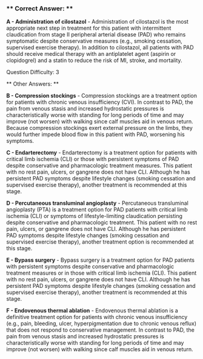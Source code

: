 ### ** Correct Answer: **

**A - Administration of cilostazol** - Administration of cilostazol is the most appropriate next step in treatment for this patient with intermittent claudication from stage II peripheral arterial disease (PAD) who remains symptomatic despite conservative measures (e.g., smoking cessation, supervised exercise therapy). In addition to cilostazol, all patients with PAD should receive medical therapy with an antiplatelet agent (aspirin or clopidogrel) and a statin to reduce the risk of MI, stroke, and mortality.

Question Difficulty: 3

** Other Answers: **

**B - Compression stockings** - Compression stockings are a treatment option for patients with chronic venous insufficiency (CVI). In contrast to PAD, the pain from venous stasis and increased hydrostatic pressures is characteristically worse with standing for long periods of time and may improve (not worsen) with walking since calf muscles aid in venous return. Because compression stockings exert external pressure on the limbs, they would further impede blood flow in this patient with PAD, worsening his symptoms.

**C - Endarterectomy** - Endarterectomy is a treatment option for patients with critical limb ischemia (CLI) or those with persistent symptoms of PAD despite conservative and pharmacologic treatment measures. This patient with no rest pain, ulcers, or gangrene does not have CLI. Although he has persistent PAD symptoms despite lifestyle changes (smoking cessation and supervised exercise therapy), another treatment is recommended at this stage.

**D - Percutaneous transluminal angioplasty** - Percutaneous transluminal angioplasty (PTA) is a treatment option for PAD patients with critical limb ischemia (CLI) or symptoms of lifestyle-limiting claudication persisting despite conservative and pharmacologic treatment. This patient with no rest pain, ulcers, or gangrene does not have CLI. Although he has persistent PAD symptoms despite lifestyle changes (smoking cessation and supervised exercise therapy), another treatment option is recommended at this stage.

**E - Bypass surgery** - Bypass surgery is a treatment option for PAD patients with persistent symptoms despite conservative and pharmacologic treatment measures or in those with critical limb ischemia (CLI). This patient with no rest pain, ulcers, or gangrene does not have CLI. Although he has persistent PAD symptoms despite lifestyle changes (smoking cessation and supervised exercise therapy), another treatment is recommended at this stage.

**F - Endovenous thermal ablation** - Endovenous thermal ablation is a definitive treatment option for patients with chronic venous insufficiency (e.g., pain, bleeding, ulcer, hyperpigmentation due to chronic venous reflux) that does not respond to conservative management. In contrast to PAD, the pain from venous stasis and increased hydrostatic pressures is characteristically worse with standing for long periods of time and may improve (not worsen) with walking since calf muscles aid in venous return.

